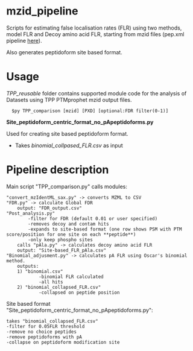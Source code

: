 # mzid_pipeline
 
Scripts for estimating false localisation rates (FLR) using two methods, model FLR and Decoy amino acid FLR, starting from mzid files (pep.xml pipeline [here](https://github.com/PGB-LIV/PhosphoFLR)). 

Also generates peptidoform site based format. 

# Usage

*TPP_reusable* folder contains supported module code for the analysis of Datasets using TPP PTMprophet mzid output files.

      $py TPP_comparison [mzid] [PXD] [optional:FDR filter(0-1)]	


****Site_peptidoform_centric_format_no_pApeptidoforms.py****

Used for creating site based peptidoform format.
 - Takes _binomial_collpased_FLR.csv_ as input

# Pipeline description

Main script "TPP_comparison.py" calls modules:

	"convert_mzIdentML_sax.py" -> converts MZML to CSV
	"FDR.py" -> calculate Global FDR
		output: "FDR_output.csv"
	"Post_analysis.py" 
			-filter for FDR (default 0.01 or user specified)
			-removes decoy and contam hits
			-expands to site-based format (one row shows PSM with PTM score/position for one site on each **peptide**)
			-only keep phospho sites
		calls "pAla.py" -> calculates decoy amino acid FLR
		output: "Site-based_FLR_pAla.csv"
	"Binomial_adjusment.py" -> calculates pA FLR using Oscar's binomial method. 
		outputs:
		1) "binomial.csv"
				-binomial FLR calculated
				-all hits
		2) "binomial_collapsed_FLR.csv"
				-collapsed on peptide position

Site based format "Site_peptidoform_centric_format_no_pApeptidoforms.py":

	takes "binomial_collapsed_FLR.csv"
	-filter for 0.05FLR threshold
	-remove no choice peptides
	-remove peptidoforms with pA
	-collapse on peptidoform modification site
